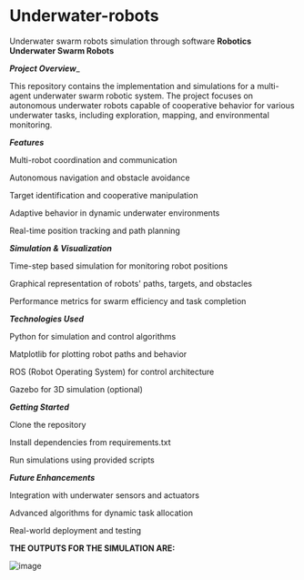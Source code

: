 # Underwater-robots
Underwater swarm robots simulation through software
**Robotics Underwater Swarm Robots**

_**Project Overview**__

This repository contains the implementation and simulations for a multi-agent underwater swarm robotic system. The project focuses on autonomous underwater robots capable of cooperative behavior for various underwater tasks, including exploration, mapping, and environmental monitoring.

_**Features**_

Multi-robot coordination and communication

Autonomous navigation and obstacle avoidance

Target identification and cooperative manipulation

Adaptive behavior in dynamic underwater environments

Real-time position tracking and path planning

_**Simulation & Visualization**_

Time-step based simulation for monitoring robot positions

Graphical representation of robots' paths, targets, and obstacles

Performance metrics for swarm efficiency and task completion

_**Technologies Used**_

Python for simulation and control algorithms

Matplotlib for plotting robot paths and behavior

ROS (Robot Operating System) for control architecture

Gazebo for 3D simulation (optional)

_**Getting Started**_

Clone the repository

Install dependencies from requirements.txt

Run simulations using provided scripts

_**Future Enhancements**_

Integration with underwater sensors and actuators

Advanced algorithms for dynamic task allocation

Real-world deployment and testing

**THE OUTPUTS FOR THE SIMULATION ARE:**

 ![image](https://github.com/user-attachments/assets/92b9b7f8-12a0-46fd-9d65-f094f4b77b75)



